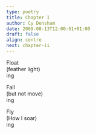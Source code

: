 ```yaml
---
type: poetry
title: Chapter I
author: Cy Densham
date: 2009-08-13T12:00:01+01:00
draft: false
align: centre
next: chapter-ii
---
```


Float\
(feather light)\
ing

Fall\
(but not move)\
ing

Fly\
(How I soar)\
ing

